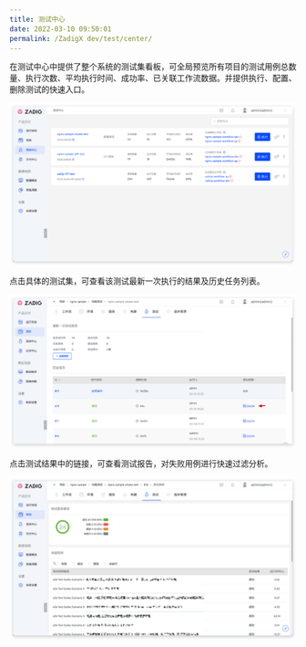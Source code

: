 ```yaml
---
title: 测试中心
date: 2022-03-10 09:50:01
permalink: /ZadigX dev/test/center/
---
```


在测试中心中提供了整个系统的测试集看板，可全局预览所有项目的测试用例总数量、执行次数、平均执行时间、成功率、已关联工作流数据。并提供执行、配置、删除测试的快速入口。

![测试列表](./_images/test_list.png)

点击具体的测试集，可查看该测试最新一次执行的结果及历史任务列表。

![测试任务列表](./_images/test_task_list.png)

点击测试结果中的链接，可查看测试报告，对失败用例进行快速过滤分析。

![测试任务列表](./_images/test_report.png)
